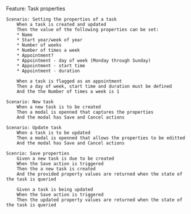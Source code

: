 Feature: Task properties

    Scenario: Setting the properties of a task
        When a task is created and updated
        Then the value of the following properties can be set:
        * Name
        * Start year/week of year
        * Number of weeks
        * Number of times a week
        * Appointment?
        * Appointment - day of week (Monday through Sunday)
        * Appointment - start time
        * Appointment - duration

        When a task is flagged as an appointment
        Then a day of week, start time and duration must be defined
        And the the Number of times a week is 1

    Scenario: New task
        When a new task is to be created
        Then a modal is openned that captures the properties
        And the modal has Save and Cancel actions

    Scenario: Update task
        When a task is to be updated
        Then a modal is openned that allows the properties to be editted
        And the modal has Save and Cancel actions

    Scenrio: Save properties
        Given a new task is due to be created
        When the Save action is triggered
        Then the a new task is created
        And the provided property values are returned when the state of the task is queried

        Given a task is being updated
        When the Save action is triggered
        Then the updated property values are returned when the state of the task is queried
